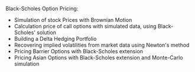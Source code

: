 Black-Scholes Option Pricing:

- Simulation of stock Prices with Brownian Motion
- Calculation price of call options with simulated data, using Black-Scholes' solution
- Building a Delta Hedging Portfolio
- Recovering implied volatilities from market data using Newton's method
- Pricing Barrier Options with Black-Scholes extension
- Pricing Asian Options with Black-Scholes extension and Monte-Carlo simulation
